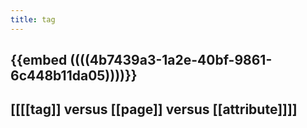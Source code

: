 ```yaml
---
title: tag
---
```


## {{embed ((((4b7439a3-1a2e-40bf-9861-6c448b11da05))))}}

## [[[[tag]] versus [[page]] versus [[attribute]]]]
